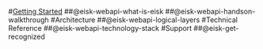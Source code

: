 #[Getting Started](xref:eisk-webapi-get-started)
##@eisk-webapi-what-is-eisk
##@eisk-webapi-handson-walkthrough
#Architecture
##@eisk-webapi-logical-layers
#Technical Reference
##@eisk-webapi-technology-stack
#Support
##@eisk-get-recognized
